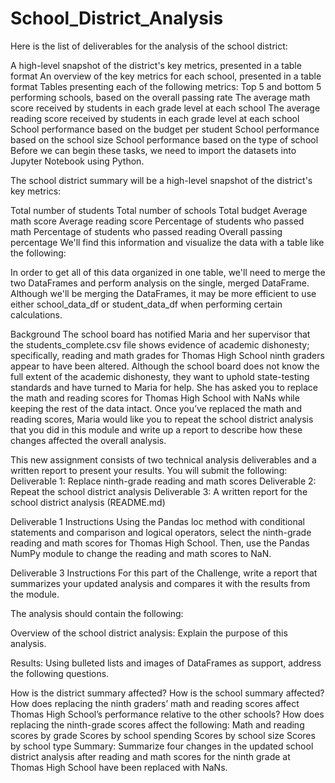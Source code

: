 # School_District_Analysis

Here is the list of deliverables for the analysis of the school district: 

A high-level snapshot of the district's key metrics, presented in a table format
An overview of the key metrics for each school, presented in a table format
Tables presenting each of the following metrics:
Top 5 and bottom 5 performing schools, based on the overall passing rate
The average math score received by students in each grade level at each school
The average reading score received by students in each grade level at each school
School performance based on the budget per student
School performance based on the school size 
School performance based on the type of school
Before we can begin these tasks, we need to import the datasets into Jupyter Notebook using Python.

The school district summary will be a high-level snapshot of the district's key metrics:

Total number of students
Total number of schools
Total budget
Average math score
Average reading score
Percentage of students who passed math
Percentage of students who passed reading
Overall passing percentage
We'll find this information and visualize the data with a table like the following:

In order to get all of this data organized in one table, we'll need to merge the two DataFrames and perform analysis on the single, merged DataFrame. Although we'll be merging the DataFrames, it may be more efficient to use either school_data_df or student_data_df when performing certain calculations.

Background
The school board has notified Maria and her supervisor that the students_complete.csv file shows evidence of academic dishonesty; specifically, reading and math grades for Thomas High School ninth graders appear to have been altered. Although the school board does not know the full extent of the academic dishonesty, they want to uphold state-testing standards and have turned to Maria for help. She has asked you to replace the math and reading scores for Thomas High School with NaNs while keeping the rest of the data intact. Once you’ve replaced the math and reading scores, Maria would like you to repeat the school district analysis that you did in this module and write up a report to describe how these changes affected the overall analysis.

This new assignment consists of two technical analysis deliverables and a written report to present your results. You will submit the following:
Deliverable 1: Replace ninth-grade reading and math scores
Deliverable 2: Repeat the school district analysis
Deliverable 3: A written report for the school district analysis (README.md)

Deliverable 1 Instructions
Using the Pandas loc method with conditional statements and comparison and logical operators, select the ninth-grade reading and math scores for Thomas High School. Then, use the Pandas NumPy module to change the reading and math scores to NaN.

Deliverable 3 Instructions
For this part of the Challenge, write a report that summarizes your updated analysis and compares it with the results from the module.

The analysis should contain the following:

Overview of the school district analysis: Explain the purpose of this analysis.

Results: Using bulleted lists and images of DataFrames as support, address the following questions.

How is the district summary affected?
How is the school summary affected?
How does replacing the ninth graders’ math and reading scores affect Thomas High School’s performance relative to the other schools?
How does replacing the ninth-grade scores affect the following:
Math and reading scores by grade
Scores by school spending
Scores by school size
Scores by school type
Summary: Summarize four changes in the updated school district analysis after reading and math scores for the ninth grade at Thomas High School have been replaced with NaNs.
